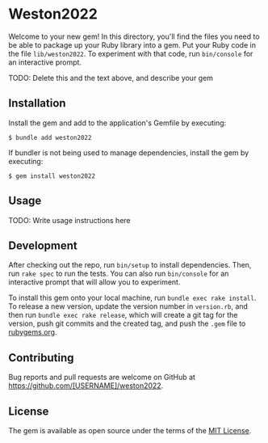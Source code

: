 # Weston2022

Welcome to your new gem! In this directory, you'll find the files you need to be able to package up your Ruby library into a gem. Put your Ruby code in the file `lib/weston2022`. To experiment with that code, run `bin/console` for an interactive prompt.

TODO: Delete this and the text above, and describe your gem

## Installation

Install the gem and add to the application's Gemfile by executing:

    $ bundle add weston2022

If bundler is not being used to manage dependencies, install the gem by executing:

    $ gem install weston2022

## Usage

TODO: Write usage instructions here

## Development

After checking out the repo, run `bin/setup` to install dependencies. Then, run `rake spec` to run the tests. You can also run `bin/console` for an interactive prompt that will allow you to experiment.

To install this gem onto your local machine, run `bundle exec rake install`. To release a new version, update the version number in `version.rb`, and then run `bundle exec rake release`, which will create a git tag for the version, push git commits and the created tag, and push the `.gem` file to [rubygems.org](https://rubygems.org).

## Contributing

Bug reports and pull requests are welcome on GitHub at https://github.com/[USERNAME]/weston2022.

## License

The gem is available as open source under the terms of the [MIT License](https://opensource.org/licenses/MIT).
